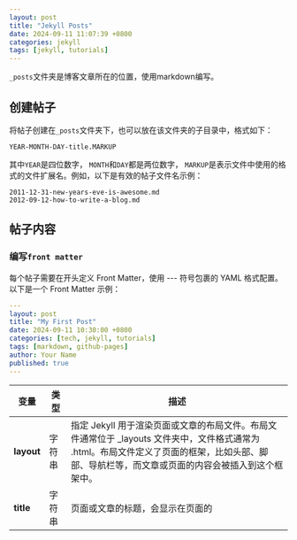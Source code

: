 ```yaml
---
layout: post
title: "Jekyll Posts"
date: 2024-09-11 11:07:39 +0800
categories: jekyll
tags: [jekyll, tutorials]
---
```


`_posts`文件夹是博客文章所在的位置，使用markdown编写。

## 创建帖子

将帖子创建在`_posts`文件夹下，也可以放在该文件夹的子目录中，格式如下：

```plaintext
YEAR-MONTH-DAY-title.MARKUP
```



其中`YEAR`是四位数字， `MONTH`和`DAY`都是两位数字， `MARKUP`是表示文件中使用的格式的文件扩展名。例如，以下是有效的帖子文件名示例：

```plaintext
2011-12-31-new-years-eve-is-awesome.md
2012-09-12-how-to-write-a-blog.md
```

## 帖子内容

### 编写`front matter`

每个帖子需要在开头定义 Front Matter，使用 --- 符号包裹的 YAML 格式配置。以下是一个 Front Matter 示例：

```yaml
---
layout: post
title: "My First Post"
date: 2024-09-11 10:30:00 +0800
categories: [tech, jekyll, tutorials]
tags: [markdown, github-pages]
author: Your Name
published: true
---
```

| 变量           | 类型                                                         | 描述                                                         |
| -------------- | ------------------------------------------------------------ | ------------------------------------------------------------ |
| **layout**     | 字符串                                                       | 指定 Jekyll 用于渲染页面或文章的布局文件。布局文件通常位于 _layouts 文件夹中，文件格式通常为 .html。布局文件定义了页面的框架，比如头部、脚部、导航栏等，而文章或页面的内容会被插入到这个框架中。 |
| **title**      | 字符串                                                       | 页面或文章的标题，会显示在页面的 <title> 标签或页面内容中。  |
| **data**       | 日期时间字符串`YYYY-MM-DD HH:MM:SS +/-TTTT`，小时、分钟、秒和时区偏移量是可选的 | 文章或页面的发布日期。Jekyll 会根据这个日期为文章排序，默认从文件名中提取日期，如果 Front Matter 中没有定义。 |
| **permalink**  | 字符串                                                       | 自定义文章或页面的 URL（永久链接）。如果需要处理的博客文章 URL 不是站点范围的样式（默认`/year/month/day/title.html` ），那么可以设置此变量，它将用作最终 URL。 |
| **categories** | 字符串或字符串数组                                           | 为文章指定一个或多个分类。指定为[YAML 列表](https://en.wikipedia.org/wiki/YAML#Basic_components)或空格分隔的字符串。 |
| **tags**       | 字符串或字符串数组                                           | 为文章指定一个或多个标签，用于内容组织和过滤。与类别一样，标签可以指定为[YAML 列表](https://en.wikipedia.org/wiki/YAML#Basic_components)或空格分隔的字符串。 |
| **author**     | 字符串                                                       | 定义文章的作者名，可以在页面中显示或用于分类。               |
| **published**  | 布尔值                                                       | 是否发布文章。设置为 false 则不会在生成站点时包括此页面。    |

### 编写内容

使用 Markdown 编写内容。

## 本地预览文章

在发布之前，你可以在本地预览文章。首先，确保 Jekyll 已经安装好，然后运行以下命令：

```bash
bundle exec jekyll serve --port 4001
```

## 将网站部署到服务器或平台



